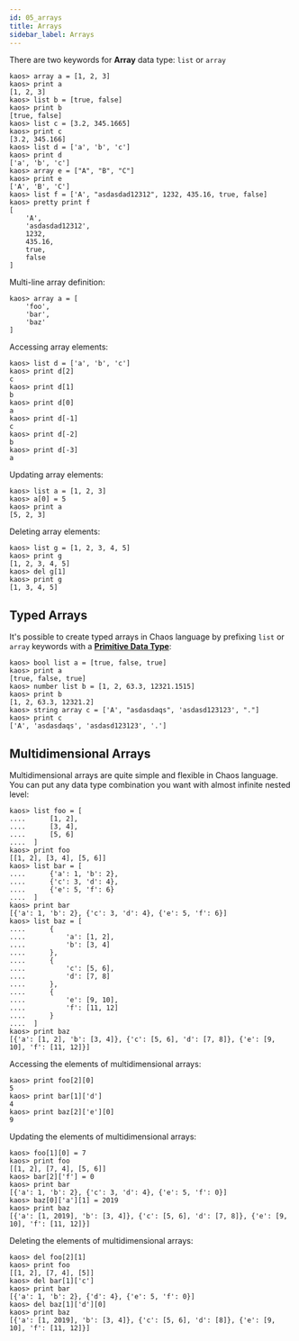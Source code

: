 ```yaml
---
id: 05_arrays
title: Arrays
sidebar_label: Arrays
---
```


There are two keywords for **Array** data type: `list` or `array`

```text
kaos> array a = [1, 2, 3]
kaos> print a
[1, 2, 3]
kaos> list b = [true, false]
kaos> print b
[true, false]
kaos> list c = [3.2, 345.1665]
kaos> print c
[3.2, 345.166]
kaos> list d = ['a', 'b', 'c']
kaos> print d
['a', 'b', 'c']
kaos> array e = ["A", "B", "C"]
kaos> print e
['A', 'B', 'C']
kaos> list f = ['A', "asdasdad12312", 1232, 435.16, true, false]
kaos> pretty print f
[
    'A',
    'asdasdad12312',
    1232,
    435.16,
    true,
    false
]
```

Multi-line array definition:

```text
kaos> array a = [
    'foo',
    'bar',
    'baz'
]
```

Accessing array elements:

```text
kaos> list d = ['a', 'b', 'c']
kaos> print d[2]
c
kaos> print d[1]
b
kaos> print d[0]
a
kaos> print d[-1]
c
kaos> print d[-2]
b
kaos> print d[-3]
a
```

Updating array elements:

```text
kaos> list a = [1, 2, 3]
kaos> a[0] = 5
kaos> print a
[5, 2, 3]
```

Deleting array elements:

```text
kaos> list g = [1, 2, 3, 4, 5]
kaos> print g
[1, 2, 3, 4, 5]
kaos> del g[1]
kaos> print g
[1, 3, 4, 5]
```

## Typed Arrays

It's possible to create typed arrays in Chaos language
by prefixing `list` or `array` keywords with a [**Primitive Data Type**](04_primitive-data-types.md):

```text
kaos> bool list a = [true, false, true]
kaos> print a
[true, false, true]
kaos> number list b = [1, 2, 63.3, 12321.1515]
kaos> print b
[1, 2, 63.3, 12321.2]
kaos> string array c = ['A', "asdasdaqs", 'asdasd123123', "."]
kaos> print c
['A', 'asdasdaqs', 'asdasd123123', '.']
```

## Multidimensional Arrays

Multidimensional arrays are quite simple and flexible in Chaos language. You can put any data type combination you want
with almost infinite nested level:

```text
kaos> list foo = [
....      [1, 2],
....      [3, 4],
....      [5, 6]
....  ]
kaos> print foo
[[1, 2], [3, 4], [5, 6]]
kaos> list bar = [
....      {'a': 1, 'b': 2},
....      {'c': 3, 'd': 4},
....      {'e': 5, 'f': 6}
....  ]
kaos> print bar
[{'a': 1, 'b': 2}, {'c': 3, 'd': 4}, {'e': 5, 'f': 6}]
kaos> list baz = [
....      {
....          'a': [1, 2],
....          'b': [3, 4]
....      },
....      {
....          'c': [5, 6],
....          'd': [7, 8]
....      },
....      {
....          'e': [9, 10],
....          'f': [11, 12]
....      }
....  ]
kaos> print baz
[{'a': [1, 2], 'b': [3, 4]}, {'c': [5, 6], 'd': [7, 8]}, {'e': [9, 10], 'f': [11, 12]}]
```

Accessing the elements of multidimensional arrays:

```text
kaos> print foo[2][0]
5
kaos> print bar[1]['d']
4
kaos> print baz[2]['e'][0]
9
```

Updating the elements of multidimensional arrays:

```text
kaos> foo[1][0] = 7
kaos> print foo
[[1, 2], [7, 4], [5, 6]]
kaos> bar[2]['f'] = 0
kaos> print bar
[{'a': 1, 'b': 2}, {'c': 3, 'd': 4}, {'e': 5, 'f': 0}]
kaos> baz[0]['a'][1] = 2019
kaos> print baz
[{'a': [1, 2019], 'b': [3, 4]}, {'c': [5, 6], 'd': [7, 8]}, {'e': [9, 10], 'f': [11, 12]}]
```

Deleting the elements of multidimensional arrays:

```text
kaos> del foo[2][1]
kaos> print foo
[[1, 2], [7, 4], [5]]
kaos> del bar[1]['c']
kaos> print bar
[{'a': 1, 'b': 2}, {'d': 4}, {'e': 5, 'f': 0}]
kaos> del baz[1]['d'][0]
kaos> print baz
[{'a': [1, 2019], 'b': [3, 4]}, {'c': [5, 6], 'd': [8]}, {'e': [9, 10], 'f': [11, 12]}]
```
